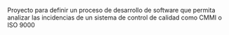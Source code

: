 Proyecto para definir un proceso de desarrollo
de software que permita analizar las incidencias
de un sistema de control de calidad
como CMMI o ISO 9000